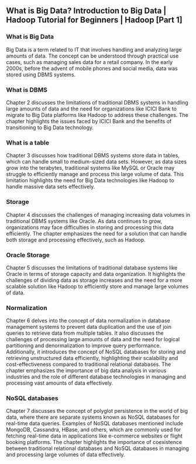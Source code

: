 ## What is Big Data? Introduction to Big Data | Hadoop Tutorial for Beginners | Hadoop [Part 1]

### What is Big Data

Big Data is a term related to IT that involves handling and analyzing large amounts of data. The concept can be understood through practical use cases, such as managing sales data for a retail company. In the early 2000s, before the advent of mobile phones and social media, data was stored using DBMS systems.

### What is DBMS

Chapter 2 discusses the limitations of traditional DBMS systems in handling large amounts of data and the need for organizations like ICICI Bank to migrate to Big Data platforms like Hadoop to address these challenges. The chapter highlights the issues faced by ICICI Bank and the benefits of transitioning to Big Data technology.

### What is a table

Chapter 3 discusses how traditional DBMS systems store data in tables, which can handle small to medium-sized data sets. However, as data sizes grow into the terabytes, traditional systems like MySQL or Oracle may struggle to efficiently manage and process this large volume of data. This limitation highlights the need for Big Data technologies like Hadoop to handle massive data sets effectively.

### Storage

Chapter 4 discusses the challenges of managing increasing data volumes in traditional DBMS systems like Oracle. As data continues to grow, organizations may face difficulties in storing and processing this data efficiently. The chapter emphasizes the need for a solution that can handle both storage and processing effectively, such as Hadoop.

### Oracle Storage

Chapter 5 discusses the limitations of traditional database systems like Oracle in terms of storage capacity and data organization. It highlights the challenges of dividing data as storage increases and the need for a more scalable solution like Hadoop to efficiently store and manage large volumes of data.

### Normalization

Chapter 6 delves into the concept of data normalization in database management systems to prevent data duplication and the use of join queries to retrieve data from multiple tables. It also discusses the challenges of processing large amounts of data and the need for logical partitioning and denormalization to improve query performance. Additionally, it introduces the concept of NoSQL databases for storing and retrieving unstructured data efficiently, highlighting their scalability and cost-effectiveness compared to traditional relational databases. The chapter emphasizes the importance of big data analysis in various industries and the role of different database technologies in managing and processing vast amounts of data effectively.

### NoSQL databases

Chapter 7 discusses the concept of polyglot persistence in the world of big data, where there are separate systems known as NoSQL databases for real-time data queries. Examples of NoSQL databases mentioned include MongoDB, Cassandra, HBase, and others, which are commonly used for fetching real-time data in applications like e-commerce websites or flight booking platforms. The chapter highlights the importance of coexistence between traditional relational databases and NoSQL databases in managing and processing large volumes of data effectively.